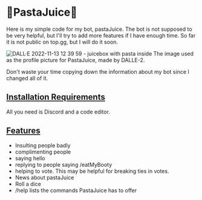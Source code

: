 # 🍝PastaJuice🧃

Here is my simple code for my bot, pastaJuice. The bot is not supposed to be very helpful, but I'll try to add more features if I have enough time. So far it is not public on top.gg, but I will do it soon. 

![DALL·E 2022-11-13 12 39 59 - juicebox with pasta inside](https://user-images.githubusercontent.com/74465738/227391869-eafe216f-7133-4df7-bc4b-20bb1098e051.png)
The image used as the profile picture for PastaJuice, made by DALLE-2.



Don't waste your time copying down the information about my bot since I changed all of it.

## <ins>Installation Requirements</ins>

All you need is Discord and a code editor.

## <ins>Features</ins>
-  Insulting people badly
-  complimenting people
-  saying hello
-  replying to people saying /eatMyBooty
-  helping to vote. This may be helpful for breaking ties in votes.
-  News about pastaJuice
-  Roll a dice
-  /help lists the commands PastaJuice has to offer


